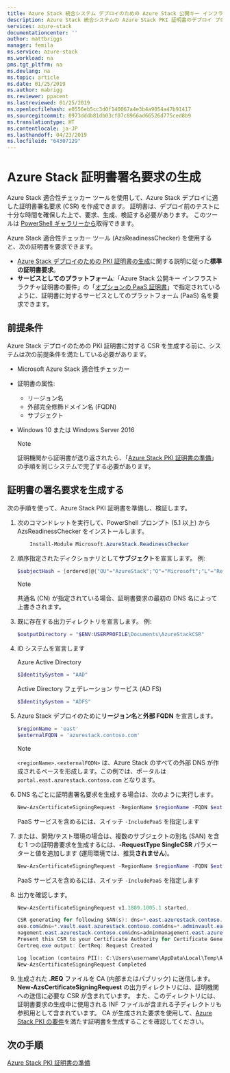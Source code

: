 ```yaml
---
title: Azure Stack 統合システム デプロイのための Azure Stack 公開キー インフラストラクチャ証明書を生成する | Microsoft Docs
description: Azure Stack 統合システムの Azure Stack PKI 証明書のデプロイ プロセスについて説明します。
services: azure-stack
documentationcenter: ''
author: mattbriggs
manager: femila
ms.service: azure-stack
ms.workload: na
pms.tgt_pltfrm: na
ms.devlang: na
ms.topic: article
ms.date: 01/25/2019
ms.author: mabrigg
ms.reviewer: ppacent
ms.lastreviewed: 01/25/2019
ms.openlocfilehash: e0556eb5cc3d0f140067a4e3b4a9054a47b91417
ms.sourcegitcommit: 0973dddb81db03cf07c8966ad66526d775ced8b9
ms.translationtype: HT
ms.contentlocale: ja-JP
ms.lasthandoff: 04/23/2019
ms.locfileid: "64307129"
---
```

# <a name="azure-stack-certificates-signing-request-generation"></a>Azure Stack 証明書署名要求の生成

Azure Stack 適合性チェッカー ツールを使用して、Azure Stack デプロイに適した証明書署名要求 (CSR) を作成できます。 証明書は、デプロイ前のテストに十分な時間を確保した上で、要求、生成、検証する必要があります。 このツールは [PowerShell ギャラリーから](https://aka.ms/AzsReadinessChecker)取得できます。

Azure Stack 適合性チェッカー ツール (AzsReadinessChecker) を使用すると、次の証明書を要求できます。

- [Azure Stack デプロイのための PKI 証明書の生成](azure-stack-get-pki-certs.md)に関する説明に従った**標準の証明書要求**。
- **サービスとしてのプラットフォーム**:「Azure Stack 公開キー インフラストラクチャ証明書の要件」の「[オプションの PaaS 証明書](azure-stack-pki-certs.md#optional-paas-certificates)」で指定されているように、証明書に対するサービスとしてのプラットフォーム (PaaS) 名を要求できます。

## <a name="prerequisites"></a>前提条件

Azure Stack デプロイのための PKI 証明書に対する CSR を生成する前に、システムは次の前提条件を満たしている必要があります。

- Microsoft Azure Stack 適合性チェッカー
- 証明書の属性:
  - リージョン名
  - 外部完全修飾ドメイン名 (FQDN)
  - サブジェクト
- Windows 10 または Windows Server 2016

  > [!NOTE]  
  > 証明機関から証明書が送り返されたら、「[Azure Stack PKI 証明書の準備](azure-stack-prepare-pki-certs.md)」の手順を同じシステムで完了する必要があります。

## <a name="generate-certificate-signing-requests"></a>証明書の署名要求を生成する

次の手順を使って、Azure Stack PKI 証明書を準備し、検証します。

1. 次のコマンドレットを実行して、PowerShell プロンプト (5.1 以上) から AzsReadinessChecker をインストールします。

    ```powershell  
        Install-Module Microsoft.AzureStack.ReadinessChecker
    ```

2. 順序指定されたディクショナリとして**サブジェクト**を宣言します。 例: 

    ```powershell  
    $subjectHash = [ordered]@{"OU"="AzureStack";"O"="Microsoft";"L"="Redmond";"ST"="Washington";"C"="US"}
    ```

    > [!note]  
    > 共通名 (CN) が指定されている場合、証明書要求の最初の DNS 名によって上書きされます。

3. 既に存在する出力ディレクトリを宣言します。 例: 

    ```powershell  
    $outputDirectory = "$ENV:USERPROFILE\Documents\AzureStackCSR"
    ```

4. ID システムを宣言します

    Azure Active Directory

    ```powershell
    $IdentitySystem = "AAD"
    ```

    Active Directory フェデレーション サービス (AD FS)

    ```powershell
    $IdentitySystem = "ADFS"
    ```

5. Azure Stack デプロイのために**リージョン名**と**外部 FQDN** を宣言します。

    ```powershell
    $regionName = 'east'
    $externalFQDN = 'azurestack.contoso.com'
    ```

    > [!note]  
    > `<regionName>.<externalFQDN>` は、Azure Stack のすべての外部 DNS が作成されるベースを形成します。この例では、ポータルは `portal.east.azurestack.contoso.com` となります。  

6. DNS 名ごとに証明書署名要求を生成する場合は、次のように実行します。

    ```powershell  
    New-AzsCertificateSigningRequest -RegionName $regionName -FQDN $externalFQDN -subject $subjectHash -OutputRequestPath $OutputDirectory -IdentitySystem $IdentitySystem
    ```

    PaaS サービスを含めるには、スイッチ ```-IncludePaaS``` を指定します

7. または、開発/テスト環境の場合は、複数のサブジェクトの別名 (SAN) を含む 1 つの証明書要求を生成するには、**-RequestType SingleCSR** パラメーターと値を追加します (運用環境では、推奨**されません**)。

    ```powershell  
    New-AzsCertificateSigningRequest -RegionName $regionName -FQDN $externalFQDN -subject $subjectHash -RequestType SingleCSR -OutputRequestPath $OutputDirectory -IdentitySystem $IdentitySystem
    ```

    PaaS サービスを含めるには、スイッチ ```-IncludePaaS``` を指定します

8. 出力を確認します。

    ```powershell  
    New-AzsCertificateSigningRequest v1.1809.1005.1 started.

    CSR generating for following SAN(s): dns=*.east.azurestack.contoso.com&dns=*.blob.east.azurestack.contoso.com&dns=*.queue.east.azurestack.contoso.com&dns=*.table.east.azurestack.cont
    oso.com&dns=*.vault.east.azurestack.contoso.com&dns=*.adminvault.east.azurestack.contoso.com&dns=portal.east.azurestack.contoso.com&dns=adminportal.east.azurestack.contoso.com&dns=ma
    nagement.east.azurestack.contoso.com&dns=adminmanagement.east.azurestack.contoso.com*dn2=*.adminhosting.east.azurestack.contoso.com@dns=*.hosting.east.azurestack.contoso.com
    Present this CSR to your Certificate Authority for Certificate Generation: C:\Users\username\Documents\AzureStackCSR\wildcard_east_azurestack_contoso_com_CertRequest_20180405233530.req
    Certreq.exe output: CertReq: Request Created

    Log location (contains PII): C:\Users\username\AppData\Local\Temp\AzsReadinessChecker\AzsReadinessChecker.log
    New-AzsCertificateSigningRequest Completed
    ```

9. 生成された **.REQ** ファイルを CA (内部またはパブリック) に送信します。  **New-AzsCertificateSigningRequest** の出力ディレクトリには、証明機関への送信に必要な CSR が含まれています。  また、このディレクトリには、証明書要求の生成中に使用される INF ファイルが含まれる子ディレクトリも参照用として含まれています。 CA が生成された要求を使用して、[Azure Stack PKI の要件](azure-stack-pki-certs.md)を満たす証明書を生成することを確認してください。

## <a name="next-steps"></a>次の手順

[Azure Stack PKI 証明書の準備](azure-stack-prepare-pki-certs.md)
